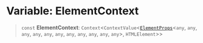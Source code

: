 # Variable: ElementContext

> `const` **ElementContext**: `Context`\<`ContextValue`\<[`ElementProps`](../type-aliases/ElementProps.md)\<`any`, `any`, `any`, `any`, `any`, `any`, `any`, `any`, `any`, `any`, `any`\>, `HTMLElement`\>\>
